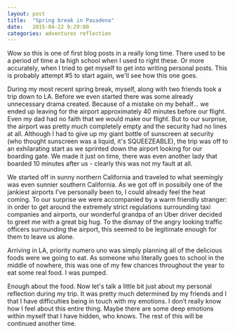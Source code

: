 ```yaml
---
layout: post
title:  "Spring break in Pasadena"
date:   2015-04-22 9:29:00
categories: adventures reflection
---
```


Wow so this is one of first blog posts in a really long time. There used to be a period of time a la high school when I used to right these. Or more accurately, when I tried to get myself to get into writing personal posts. This is probably attempt #5 to start again, we'll see how this one goes.

During my most recent spring break, myself, along with two friends took a trip down to LA. Before we even started there was some already unnecessary drama created. Because of a mistake on my behalf... we ended up leaving for the airport approximately 40 minutes before our flight. Even my dad had no faith that we would make our flight. But to our surprise, the airport was pretty much completely empty and the security had no lines at all. Although I had to give up my giant bottle of sunscreen at security (who thought sunscreen was a liquid, it's SQUEEZEABLE), the trip was off to an exhilarating start as we sprinted down the airport looking for our boarding gate. We made it just on time, there was even another lady that boarded 10 minutes after us - clearly this was not my fault at all.


We started off in sunny northern California and traveled to what seemingly was even sunnier southern California. As we got off in possibily one of the jankiest airports I've personally been to, I could already feel the heat coming. To our surprise we were accompanied by a warm friendly stranger: in order to get around the extremely strict regulations surrounding taxi companies and airports, our wonderful grandpa of an Uber driver decided to greet me with a great big hug. To the dismay of the angry looking traffic officers surrounding the airport, this seemed to be legitimate enough for them to leave us alone.

Arriving in LA, priority numero uno was simply planning all of the delicious foods were we going to eat. As someone who literally goes to school in the middle of nowhere, this was one of my few chances throughout the year to eat some real food. I was pumped.

Enough about the food. Now let's talk a little bit just about my personal reflection during my trip. It was pretty much determined by my friends and I that I have difficulties being in touch with my emotions. I don’t really know how I feel about this entire thing. Maybe there are some deep emotions within myself that I have hidden, who knows. The rest of this will be continued another time.
